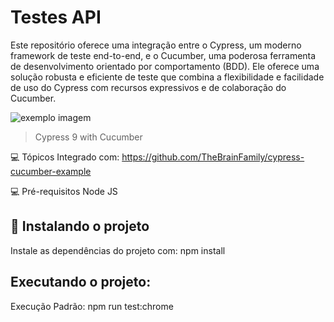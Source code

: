 # Testes API

Este repositório oferece uma integração entre o Cypress, um moderno framework de teste end-to-end, e o Cucumber, uma poderosa ferramenta de desenvolvimento orientado por comportamento (BDD). Ele oferece uma solução robusta e eficiente de teste que combina a flexibilidade e facilidade de uso do Cypress com recursos expressivos e de colaboração do Cucumber.

<img src="https://media-exp1.licdn.com/dms/image/C4E0BAQF1dg2KtKFdPg/company-logo_200_200/0/1626295436859?e=2159024400&v=beta&t=Ib_T9PXXQxkHRKnj3Oe65EKuR6EAh01IgAA6IGvU0FY" alt="exemplo imagem">

> Cypress 9 with Cucumber

💻 Tópicos
Integrado com:
 https://github.com/TheBrainFamily/cypress-cucumber-example

💻 Pré-requisitos
Node JS

## 🚀 Instalando o projeto
Instale as dependências do projeto com: npm install

## Executando o projeto:
Execução Padrão: npm run test:chrome
